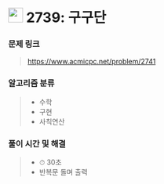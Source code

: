 # <img src="https://static.solved.ac/tier_small/3.svg" width=30> 2739: 구구단

### 문제 링크
> https://www.acmicpc.net/problem/2741

### 알고리즘 분류
>- 수학
>- 구현
>- 사칙연산

### 풀이 시간 및 해결
>- ⏱ 30초
>- 반복문 돌며 출력